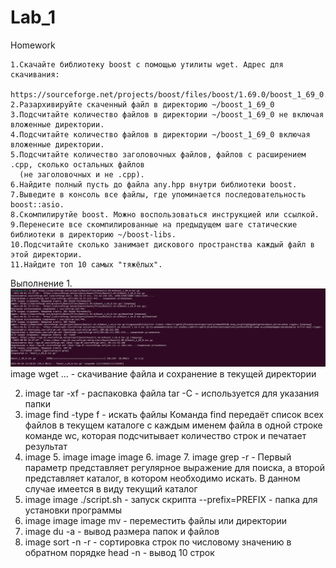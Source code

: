 # Lab_1
Homework

    1.Скачайте библиотеку boost с помощью утилиты wget. Адрес для скачивания:
      https://sourceforge.net/projects/boost/files/boost/1.69.0/boost_1_69_0.tar.gz.
    2.Разархивируйте скаченный файл в директорию ~/boost_1_69_0
    3.Подсчитайте количество файлов в директории ~/boost_1_69_0 не включая вложенные директории.
    4.Подсчитайте количество файлов в директории ~/boost_1_69_0 включая вложенные директории.
    5.Подсчитайте количество заголовочных файлов, файлов с расширением .cpp, сколько остальных файлов
      (не заголовочных и не .cpp).
    6.Найдите полный пусть до файла any.hpp внутри библиотеки boost.
    7.Выведите в консоль все файлы, где упоминается последовательность boost::asio.
    8.Скомпилирутйе boost. Можно воспользоваться инструкцией или ссылкой.
    9.Перенесите все скомпилированные на предыдущем шаге статические библиотеки в директорию ~/boost-libs.
    10.Подсчитайте сколько занимает дискового пространства каждый файл в этой директории.
    11.Найдите топ 10 самых "тяжёлых".

Выполнение
1.![image](https://github.com/Alex-Ne2/TiMP/blob/main/Lab_1_1.png)
image wget ... - скачивание файла и сохранение в текущей директории

2. image tar -xf - распаковка файла
tar -C - используется для указания папки
3. image find -type f - искать файлы
Команда find передаёт список всех файлов в текущем каталоге с каждым именем файла в одной строке команде wc, которая подсчитывает количество строк и печатает результат
4. image 5. image image image 6. image 7. image grep -r - Первый параметр представляет регулярное выражение для поиска, а второй представляет каталог, в котором необходимо искать. В данном случае имеется в виду текущий каталог
8. image image ./script.sh - запуск скрипта
--prefix=PREFIX - папка для установки программы
9. image image image mv - переместить файлы или директории
10. image du -a - вывод размера папок и файлов
11. image sort -n -r - сортировка строк по числовому значению в обратном порядке
head -n - вывод 10 строк

